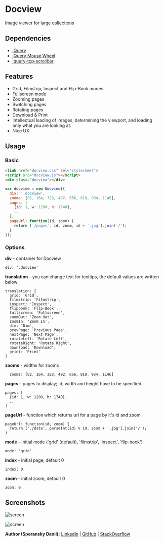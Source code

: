 # Docview

Image viewer for large collections

<link href="http://speranskydanil.github.io/docview/dist/docview.css" rel="stylesheet">
<script src="https://code.jquery.com/jquery-3.2.1.min.js"></script>
<script src="https://rawgit.com/jquery/jquery-mousewheel/master/jquery.mousewheel.min.js"></script>
<script src="https://rawgit.com/speranskydanil/jquery-top-scrollbar/master/jquery.top_scrollbar.js"></script>
<script src="http://speranskydanil.github.io/docview/dist/docview.js"></script>
<div class="docview"></div>
<script src="http://speranskydanil.github.io/docview/pages/docview.js"></script>

## Dependencies

* [jQuery](http://jquery.com)
* [jQuery Mouse Wheel](https://github.com/brandonaaron/jquery-mousewheel)
* [jquery-top-scrollbar](https://github.com/speranskydanil/jquery-top-scrollbar)

## Features

* Grid, Filmstrip, Inspect and Flip-Book modes
* Fullscreen mode
* Zooming pages
* Switching pages
* Rotating pages
* Download & Print
* Intellectual loading of images, determining the viewport, and loading only what you are looking at.
* Nice UX

## Usage

### Basic

```html
<link href="docview.css" rel="stylesheet">
<script src="docview.js"></script>
<div class="docview"></div>
```

```javascript
var docview = new Docview({
  div: '.docview',
  zooms: [82, 164, 328, 492, 656, 818, 984, 1146],
  pages: [
    {id: 1, w: 1200, h: 1740},
    ..
  ],
  pageUrl: function(id, zoom) {
    return ['/pages', id, zoom, id + '.jpg'].join('/');
  }
});
```

### Options

**div** - container for Docview<br>

    div: '.docview'

**translation** - you can change text for tooltips, the default values are written below

    translation: {
      grid: 'Grid',
      filmstrip: 'Filmstrip',
      inspect: 'Inspect',
      flipbook: 'Flip-Book',
      fullscreen: 'Fullscreen',
      zoomOut: 'Zoom Out',
      zoomIn: 'Zoom In',
      dim: 'Dim',
      prevPage: 'Previous Page',
      nextPage: 'Next Page',
      rotateLeft: 'Rotate Left',
      rotateRight: 'Rotate Right',
      download: 'Download',
      print: 'Print'
    }

**zooms** - widths for zooms

      zooms: [82, 164, 328, 492, 656, 818, 984, 1146]

**pages** - pages to display; id, width and height have to be specified

    pages: [
      {id: 1, w: 1200, h: 1740},
      ..
    ]

**pageUrl** - function which returns url for a page by it's id and zoom

    pageUrl: function(id, zoom) {
      return ['./data', parseInt(id) % 10, zoom + '.jpg'].join('/');
    }

**mode** - initial mode ('grid' (default), 'filmstrip', 'inspect', 'flip-book')

    mode: 'grid'

**index** - initial page, default 0

    index: 0

**zoom** - initial zoom, default 0

    zoom: 0

## Screenshots

![screen](https://raw.github.com/speranskydanil/docview/master/screen-1.png)

![screen](https://raw.github.com/speranskydanil/docview/master/screen-2.png)

**Author (Speransky Danil):**
[LinkedIn](https://www.linkedin.com/in/speranskydanil) |
[GitHub](https://github.com/speranskydanil) |
[StackOverflow](https://stackoverflow.com/users/1550807/danil-speransky?tab=profile)
